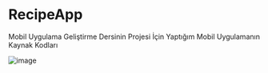 # RecipeApp
Mobil Uygulama Geliştirme Dersinin Projesi İçin Yaptığım Mobil Uygulamanın Kaynak Kodları


![image](https://github.com/YusufUzeyir/RecipeApp/assets/92249669/88aaec40-6734-4122-987c-5fc3fc3a0dad)
